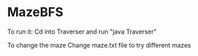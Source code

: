 # MazeBFS
To run it:
Cd into Traverser and run "java Traverser"

To change the maze
Change maze.txt file to try different mazes
